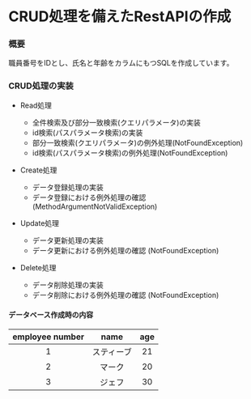 # CRUD処理を備えたRestAPIの作成

### 概要

職員番号をIDとし、氏名と年齢をカラムにもつSQLを作成しています。

### CRUD処理の実装

- Read処理
  - 全件検索及び部分一致検索(クエリパラメータ)の実装
  - id検索(パスパラメータ検索)の実装
  - 部分一致検索(クエリパラメータ)の例外処理(NotFoundException)
  - id検索(パスパラメータ検索)の例外処理(NotFoundException)


- Create処理
  - データ登録処理の実装
  - データ登録における例外処理の確認 (MethodArgumentNotValidException)


- Update処理
  - データ更新処理の実装
  - データ更新における例外処理の確認 (NotFoundException)


- Delete処理
  - データ削除処理の実装
  - データ削除における例外処理の確認 (NotFoundException)


#### データベース作成時の内容

| **employee number** | **name** | **age** |      
|:-------------------:|:--------:|:-------:|  
|          1          |  スティーブ   |   21    |  
|          2          |   マーク    |   20    |  
|          3          |   ジェフ    |   30    |  
